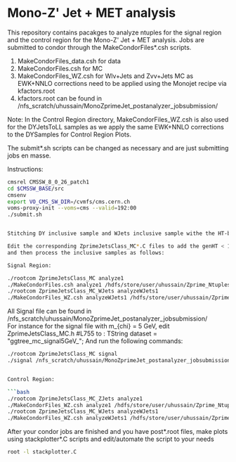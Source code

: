 # Mono-Z' Jet + MET analysis

This repository contains pacakges to analyze ntuples for the signal region and the control region 
for the Mono-Z' Jet + MET analysis.
Jobs are submitted to condor through the MakeCondorFiles*.csh scripts.
1) MakeCondorFiles_data.csh for data
2) MakeCondorFiles.csh for MC
3) MakeCondorFiles_WZ.csh for Wlv+Jets and Zvv+Jets MC as EWK+NNLO corrections need to be applied 
using the Monojet recipe via kfactors.root
4) kfactors.root can be found in /nfs_scratch/uhussain/MonoZprimeJet_postanalyzer_jobsubmission/ 

Note: In the Control Region directory, MakeCondorFiles_WZ.csh is also used for the DYJetsToLL 
samples as we apply the same EWK+NNLO corrections to the DYSamples for Control Region Plots.

The submit*.sh scripts can be changed as necessary and are just submitting jobs en masse.

Instructions:


```bash
cmsrel CMSSW_8_0_26_patch1
cd $CMSSW_BASE/src
cmsenv
export VO_CMS_SW_DIR=/cvmfs/cms.cern.ch
voms-proxy-init --voms=cms --valid=192:00
./submit.sh


Stitching DY inclusive sample and WJets inclusive sample withe the HT-binned samples. Currently done by hand.

Edit the corresponding ZprimeJetsClass_MC*.C files to add the genHT < 100 cut in the beginning 
and then process the inclusive samples as follows:

Signal Region:

```

```bash
./rootcom ZprimeJetsClass_MC analyze1
./MakeCondorFiles.csh analyze1 /hdfs/store/user/uhussain/Zprime_Ntuples_${DATE}/DYJetsToLL_M-50_TuneCUETP8M1_13TeV-madgraphMLM-pythia8/crab_DYJetsToLL/170810_152817/0000/ postDY_MLM_0.root -1 10000 DYMLM_0 PU_Central.root
./rootcom ZprimeJetsClass_MC_WJets analyzeWJets1
./MakeCondorFiles_WZ.csh analyzeWJets1 /hdfs/store/user/uhussain/Zprime_Ntuples_Aug10/WJetsToLNu_TuneCUETP8M1_13TeV-madgraphMLM-pythia8/crab_WJets/170810_152529/0000/ postWJets_MLM_0.root -1 10000 W_0 kfactors.root PU_Central.root
```

All Signal file can be found in /nfs_scratch/uhussain/MonoZprimeJet_postanalyzer_jobsubmission/  
For instance for the signal file with m_{chi} = 5 GeV, edit ZprimeJetsClass_MC.h #L755 to :
TString dataset = "ggtree_mc_signal5GeV_";
And run the following commands:

```bash
./rootcom ZprimeJetsClass_MC signal
./signal /nfs_scratch/uhussain/MonoZprimeJet_postanalyzer_jobsubmission/ postSignal.root -1 1 > signalTest.txt


Control Region:

```bash
./rootcom ZprimeJetsClass_MC_ZJets analyze1
./MakeCondorFiles_WZ.csh analyze1 /hdfs/store/user/uhussain/Zprime_Ntuples_${DATE}/DYJetsToLL_M-50_TuneCUETP8M1_13TeV-madgraphMLM-pythia8/crab_DYJetsToLL/170810_152817/0000/ postDY_MLM_0.root -1 10000 DYMLM_0 kfactors.root PU_Central.root
./rootcom ZprimeJetsClass_MC_WJets analyzeWJets1
./MakeCondorFiles_WZ.csh analyzeWJets1 /hdfs/store/user/uhussain/Zprime_Ntuples_${DATE}/WJetsToLNu_TuneCUETP8M1_13TeV-madgraphMLM-pythia8/crab_WJets/170810_152529/0000/ postWJets_MLM_0.root -1 10000 W_0 kfactors.root PU_Central.root
```
After your condor jobs are finished and you have post*.root files, make plots using stackplotter*.C scripts and edit/automate the script to your needs

```bash
root -l stackplotter.C
```
